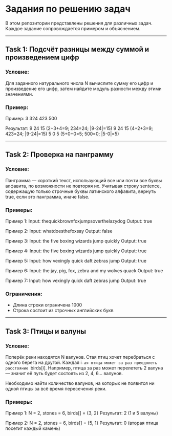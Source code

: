 # Задания по решению задач

В этом репозитории представлены решения для различных задач. Каждое задание сопровождается примером и объяснением.

---

## Task 1: Подсчёт разницы между суммой и произведением цифр

### Условие:
Для заданного натурального числа N вычислите сумму его цифр и произведение его цифр, затем найдите модуль разности между этими значениями.

### Пример:

Пример: 3 324 423 500

Результат:
9 24 15 (2+3+4=9; 234=24; |9-24|=15)
9 24 15 (4+2+3=9; 423=24; |9-24|=15)
5 0 5 (5+0+0=5; 500=0; |5-0|=5)

---

## Task 2: Проверка на панграмму

### Условие:
Панграмма — короткий текст, использующий все или почти все буквы алфавита, по возможности не повторяя их. Учитывая строку sentence, содержащую только строчные буквы латинского алфавита, вернуть true, если это панграмма, иначе false.

### Примеры:

Пример 1:
Input: thequickbrownfoxjumpsoverthelazydog
Output: true

Пример 2:
Input: whatdoesthefoxsay
Output: false

Пример 3:
Input: the five boxing wizards jump quickly
Output: true

Пример 4:
Input: the five boxing wizards jump quickly
Output: true

Пример 5:
Input: how vexingly quick daft zebras jump
Output: true

Пример 6:
Input: the jay, pig, fox, zebra and my wolves quack
Output: true

Пример 7:
Input: how vexingly quick daft zebras jump
Output: true

### Ограничения:
- Длина строки ограничена 1000
- Строка состоит из строчных английских букв

---

## Task 3: Птицы и валуны

### Условие:
Поперёк реки находятся N валунов. Стая птиц хочет перебраться с одного берега на другой. Каждая i`-ая птица может за раз преодолеть расстояние `birds[i]. Например, птица за раз может перелететь 2 валуна — значит её путь будет состоять из 2, 4, 6… валунов.

Необходимо найти количество валунов, на которых не появится ни одной птицы за всё время пересечения реки.

### Примеры:

Пример 1:
N = 2, stones = 6, birds[] = {3, 2}
Результат: 2 (1 и 5 валуны)

Пример 2:
N = 2, stones = 6, birds[] = {5, 1}
Результат: 0 (вторая птица посетит каждый камень)
